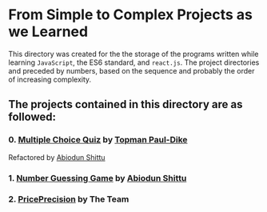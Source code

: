 # From Simple to Complex Projects as we Learned
This directory was created for the the storage of the programs written while learning `JavaScript`, the ES6 standard, and `react.js`.
The project directories and preceded by numbers, based on the sequence and probably the order of increasing complexity.

## The projects contained in this directory are as followed:
### 0. [Multiple Choice Quiz](./0-quiz_app) by [Topman Paul-Dike](https://github.com/tpauldike)
Refactored by [Abiodun Shittu](https://github.com/Abiodun-Shittu)

### 1. [Number Guessing Game](./1-number_guessing_game/) by [Abiodun Shittu](https://github.com/Abiodun-Shittu)

### 2. [PricePrecision](./price_precision) by **The Team**
